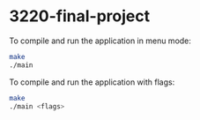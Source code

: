 # 3220-final-project

To compile and run the application in menu mode:

```bash
make
./main
```

To compile and run the application with flags:

```bash
make
./main <flags>
```